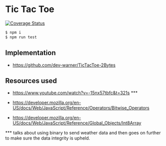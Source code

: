 # Tic Tac Toe

[![Coverage Status](https://coveralls.io/repos/github/dev-warner/TicTacToe-2Bytes/badge.svg?branch=master)](https://coveralls.io/github/dev-warner/TicTacToe-2Bytes?branch=master)

```bash
$ npm i
$ npm run test
```

## Implementation
 - https://github.com/dev-warner/TicTacToe-2Bytes

## Resources used

- https://www.youtube.com/watch?v=-15nx57tbfc&t=321s ***

- https://developer.mozilla.org/en-US/docs/Web/JavaScript/Reference/Operators/Bitwise_Operators
- https://developer.mozilla.org/en-US/docs/Web/JavaScript/Reference/Global_Objects/Int8Array


*** talks about using binary to send weather data and then goes on further to make sure the data integrity is upheld.

